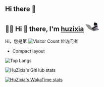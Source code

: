 ## Hi there 👋

## :man_technologist: Hi 👋 there, I'm [huzixia](https://huzixia.github.io/) <img height="30" src="images/work.gif" />

Hi，您是第 ![Visitor Count](https://profile-counter.glitch.me/HuZixia/count.svg) 位访问者


*   Compact layout

![Top Langs](https://github-readme-stats.vercel.app/api/top-langs/?username=HuZixia\&layout=compact)

![HuZixia's GitHub stats](https://github-readme-stats.vercel.app/api?username=HuZixia\&rank_icon=github&theme=tokyonight)


[![HuZixia's WakaTime stats](https://github-readme-stats.vercel.app/api/wakatime?username=huzixia)](https://github.com/anuraghazra/github-readme-stats)


<!--START_SECTION:waka-->
<!--END_SECTION:waka-->


<!--
**HuZixia/HuZixia** is a ✨ _special_ ✨ repository because its `README.md` (this file) appears on your GitHub profile.

Here are some ideas to get you started:

- 🔭 I’m currently working on ...
- 🌱 I’m currently learning ...
- 👯 I’m looking to collaborate on ...
- 🤔 I’m looking for help with ...
- 💬 Ask me about ...
- 📫 How to reach me: ...
- 😄 Pronouns: ...
- ⚡ Fun fact: ...
-->
